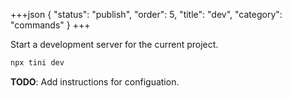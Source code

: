 +++json
{
  "status": "publish",
  "order": 5,
  "title": "dev",
  "category": "commands"
}
+++

Start a development server for the current project.

```bash
npx tini dev
```

**TODO**: Add instructions for configuation.

